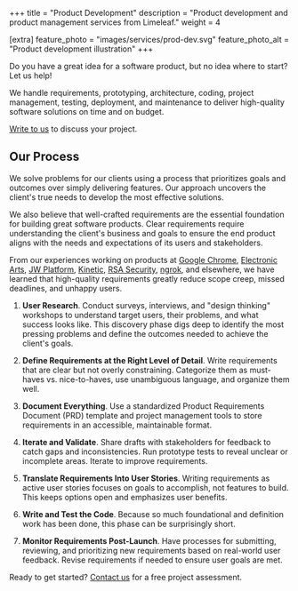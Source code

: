 +++
title = "Product Development"
description = "Product development and product management services from Limeleaf."
weight = 4

[extra]
feature_photo = "images/services/prod-dev.svg"
feature_photo_alt = "Product development illustration"
+++

Do you have a great idea for a software product, but no idea where to start? Let us help!

We handle requirements, prototyping, architecture, coding, project management, testing, deployment, and maintenance to deliver high-quality software solutions on time and on budget.

[Write to us](https://limeleaf.io/contact/ "Contact us") to discuss your project.

## Our Process

We solve problems for our clients using a process that prioritizes goals and outcomes over simply delivering features. Our approach uncovers the client's true needs to develop the most effective solutions.

We also believe that well-crafted requirements are the essential foundation for building great software products. Clear requirements require understanding the client's business and goals to ensure the end product aligns with the needs and expectations of its users and stakeholders.

From our experiences working on products at [Google Chrome](https://www.google.com/chrome/ "Chrome website"), [Electronic Arts](https://www.ea.com "EA website"), [JW Platform](https://jwplayer.com "JW Player website"), [Kinetic](https://www.wearkinetic.com/ "Kinetic website"), [RSA Security](https://rsa.com "RSA Security"), [ngrok](https://ngrok.com "ngrok website"), and elsewhere, we have learned that high-quality requirements greatly reduce scope creep, missed deadlines, and unhappy users.

1. **User Research**. Conduct surveys, interviews, and "design thinking" workshops to understand target users, their problems, and what success looks like. This discovery phase digs deep to identify the most pressing problems and define the outcomes needed to achieve the client's goals.

2. **Define Requirements at the Right Level of Detail**. Write requirements that are clear but not overly constraining. Categorize them as must-haves vs. nice-to-haves, use unambiguous language, and organize them well.
 
3. **Document Everything**. Use a standardized Product Requirements Document (PRD) template and project management tools to store requirements in an accessible, maintainable format.

4. **Iterate and Validate**. Share drafts with stakeholders for feedback to catch gaps and inconsistencies. Run prototype tests to reveal unclear or incomplete areas. Iterate to improve requirements.

5. **Translate Requirements Into User Stories**. Writing requirements as active user stories focuses on goals to accomplish, not features to build. This keeps options open and emphasizes user benefits.

6. **Write and Test the Code**. Because so much foundational and definition work has been done, this phase can be surprisingly short.

7. **Monitor Requirements Post-Launch**. Have processes for submitting, reviewing, and prioritizing new requirements based on real-world user feedback. Revise requirements if needed to ensure user goals are met.

Ready to get started? [Contact us](https://limeleaf.io/contact/ "Contact us") for a free project assessment.
